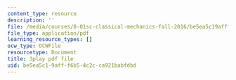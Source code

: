 ```yaml
---
content_type: resource
description: ''
file: /media/courses/8-01sc-classical-mechanics-fall-2016/be5ea5c19afff6b54c2cca921babfdbd_4r1xgrWbALg.pdf
file_type: application/pdf
learning_resource_types: []
ocw_type: OCWFile
resourcetype: Document
title: 3play pdf file
uid: be5ea5c1-9aff-f6b5-4c2c-ca921babfdbd
---
```

